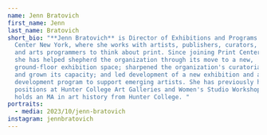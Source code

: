 ```yaml
---
name: Jenn Bratovich
first_name: Jenn
last_name: Bratovich
short_bio: "**Jenn Bratovich** is Director of Exhibitions and Programs at Print
  Center New York, where she works with artists, publishers, curators, writers,
  and arts programmers to think about print. Since joining Print Center New York
  she has helped shepherd the organization through its move to a new,
  ground-floor exhibition space; sharpened the organization's curatorial vision
  and grown its capacity; and led development of a new exhibition and artist
  development program to support emerging artists. She has previously held
  positions at Hunter College Art Galleries and Women's Studio Workshop, and
  holds an MA in art history from Hunter College. "
portraits:
  - media: 2023/10/jenn-bratovich
instagram: jennbratovich
---
```

